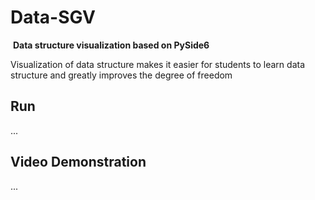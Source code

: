 # 								Data-SGV

​												**Data structure visualization based on PySide6**

Visualization of data structure makes it easier for students to learn data structure and greatly improves the degree of freedom



## Run

...



## Video Demonstration

...
